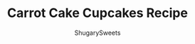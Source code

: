 ---
layout: ../../layouts/MarkdownPostLayout.astro
title: Carrot Cake Cupcakes Recipe
author: ShugarySweets
pubDate: 2019-01-08
description: "Love Carrot Cake? These delicious Carrot Cake Cupcakes have a delicious Cream Cheese Frosting! Perfect for a weekday dessert or weekend potluck!"
image_url: https://www.shugarysweets.com/wp-content/uploads/2019/03/carrot-cake-cupcake-facebook.jpg
tags: ["Cupcake","American"]
calories: 373
protein: 3
carbohydrates: 45
fats: 21
fiber: 1
ingredients: ["2 cups granulated sugar","1 ½ cup vegetable oil","2 teaspoon vanilla extract","4 large eggs","2 ¼ cups all-purpose flour","1 ½ teaspoon baking soda","1 teaspoon baking powder","½ teaspoon kosher salt","¼ teaspoon ginger","¼ teaspoon ground cloves","½ teaspoon nutmeg","2 teaspoons ground cinnamon","3 cups grated carrots, or finely shredded","1 cup chopped pecans","½ cup unsalted butter, softened","2 packages (8 ounce each) cream cheese, softened","1 Tablespoon vanilla extract","4 ½ cups powdered sugar"]
serves: 26
time: "37 minutes"
prepTime: "15 minutes"
instructions: ["Preheat oven to 350 degree F. Line cupcake tin with paper liners. Set aside.","Mix sugar, oil, vanilla, and eggs. Add flour, baking soda, baking powder, salt, ginger, cloves, nutmeg, and cinnamon. Beat for 2 minutes until fully combined and fluffy.","Fold in carrots and chopped nuts.","Fill cupcake tins 2/3 full. Bake for 20-22 minutes. Remove and cool completely before frosting.","For the frosting, cream together butter and cream cheese (about 3 minutes). Add vanilla and powdered sugar, beat well. Use an open tip to pipe onto cupcakes."]
nutrition: ["373 calories","45 grams carbohydrates","40 milligrams cholesterol","21 grams fat","1 grams fiber","3 grams protein","4 grams saturated fat","151 milligrams sodium","35 grams sugar","0 grams trans fat","16 grams unsaturated fat"]
---
